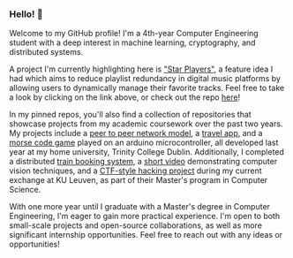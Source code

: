 
### Hello! 👋
Welcome to my GitHub profile! I'm a 4th-year Computer Engineering student with a deep interest in machine learning, cryptography, and distributed systems.

A project I'm currently highlighting here is ["Star Players"](https://confinlay.github.io/home/), a feature idea I had which aims to reduce playlist redundancy in digital music platforms by allowing users to dynamically manage their favorite tracks. Feel free to take a look by clicking on the link above, or check out the repo [here](https://github.com/confinlay/confinlay.github.io)!

In my pinned repos, you'll also find a collection of repositories that showcase projects from my academic coursework over the past two years. My projects include a [peer to peer network model](https://github.com/confinlay/P2P-Network-Model), a [travel app](https://github.com/confinlay/TravelMate), and a [morse code game](https://github.com/confinlay/MorseCodeGame) played on an arduino microcontroller, all developed last year at my home university, Trinity College Dublin. Additionally, I completed a distributed [train booking system](https://github.com/confinlay/TrainBookingApp), a [short video](https://github.com/confinlay/computer-vision) demonstrating computer vision techniques, and a [CTF-style hacking project](https://github.com/confinlay/CTF-report) during my current exchange at KU Leuven, as part of their Master's program in Computer Science.

With one more year until I graduate with a Master's degree in Computer Engineering, I'm eager to gain more practical experience. I'm open to both small-scale projects and open-source collaborations, as well as more significant internship opportunities. Feel free to reach out with any ideas or opportunities!
<!--
**confinlay/confinlay** is a ✨ _special_ ✨ repository because its `README.md` (this file) appears on your GitHub profile.

Here are some ideas to get you started:

- 🔭 I’m currently working on ...
- 🌱 I’m currently learning ...
- 👯 I’m looking to collaborate on ...
- 🤔 I’m looking for help with ...
- 💬 Ask me about ...
- 📫 How to reach me: ...
- 😄 Pronouns: ...
- ⚡ Fun fact: ...
-->
